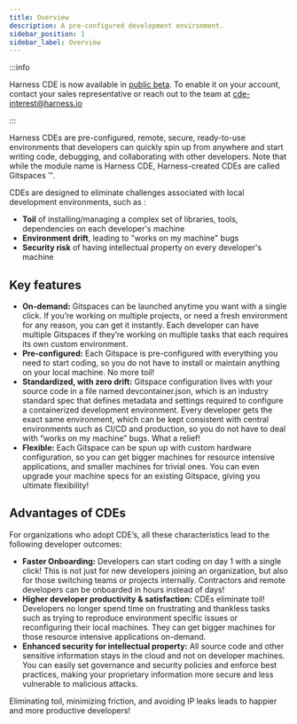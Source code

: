 ```yaml
---
title: Overview
description: A pre-configured development environment.
sidebar_position: 1
sidebar_label: Overview
---
```


:::info

Harness CDE is now available in [public beta](https://www.harness.io/blog/introducing-harness-cloud-development-environments). To enable it on your account, contact your sales representative or reach out to the team at cde-interest@harness.io 

:::

Harness CDEs are pre-configured, remote, secure, ready-to-use environments that developers can quickly spin up from anywhere and start writing code, debugging, and collaborating with other developers. Note that while the module name is Harness CDE, Harness-created CDEs are called Gitspaces :tm:.  

CDEs are designed to eliminate challenges associated with local development environments, such as :

* **Toil** of installing/managing a complex set of libraries, tools, dependencies on each developer's machine
* **Environment drift**, leading to "works on my machine" bugs 
* **Security risk** of having intellectual property on every developer's machine


## Key features

* **On-demand:** Gitspaces can be launched anytime you want with a single click. If you’re working on multiple projects, or need a fresh environment for any reason, you can get it instantly. Each developer can have multiple Gitspaces if they’re working on multiple tasks that each requires its own custom environment.
* **Pre-configured:** Each Gitspace is pre-configured with everything you need to start coding, so you do not have to install or maintain anything on your local machine. No more toil!
* **Standardized, with zero drift:** Gitspace configuration lives with your source code in a file named devcontainer.json, which is an industry standard spec that defines metadata and settings required to configure a containerized development environment. Every developer gets the exact same environment, which can be kept consistent with central environments such as CI/CD and production, so you do not have to deal with “works on my machine” bugs. What a relief!
* **Flexible:** Each Gitspace can be spun up with custom hardware configuration, so you can get bigger machines for resource intensive applications, and smaller machines for trivial ones. You can even upgrade your machine specs for an existing Gitspace, giving you ultimate flexibility!


## Advantages of CDEs

For organizations who adopt CDE’s, all these characteristics lead to the following developer outcomes:
* **Faster Onboarding:** Developers can start coding on day 1 with a single click! This is not just for new developers joining an organization, but also for those switching teams or projects internally. Contractors and remote developers can be onboarded in hours instead of days!
* **Higher developer productivity & satisfaction:** CDEs eliminate toil! Developers no longer spend time on frustrating  and thankless tasks such as trying to reproduce environment specific issues or reconfiguring their local machines. They can get bigger machines for those resource intensive applications on-demand. 
* **Enhanced security for intellectual property:** All source code and other sensitive information stays in the cloud and not on developer machines. You can easily set governance and security policies and enforce best practices, making your proprietary information more secure and less vulnerable to malicious attacks.

Eliminating toil, minimizing friction, and avoiding IP leaks leads to happier and more productive developers!
